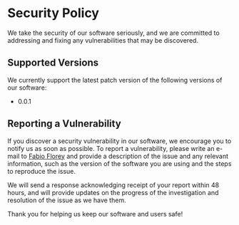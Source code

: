 <!--
=============================================================================
Project
=============================================================================
SECURITY
-----------------------------------------------------------------------------
Security policies and procedures for the project.

:Authors: Fabio Craig Wimmer Florey <fabioflorey@icloud.com>
:Version: 0.0.1
:License: MIT-0
-->


# Security Policy

We take the security of our software seriously, and we are committed to addressing and fixing any vulnerabilities that may be discovered.

## Supported Versions

We currently support the latest patch version of the following versions of our software:

- 0.0.1

## Reporting a Vulnerability

If you discover a security vulnerability in our software, we encourage you to notify us as soon as possible. To report a vulnerability, please write an e-mail to [Fabio Florey][EMAIL] and provide a description of the issue and any relevant information, such as the version of the software you are using and the steps to reproduce the issue.

We will send a response acknowledging receipt of your report within 48 hours, and will provide updates on the progress of the investigation and resolution of the issue as we have them.

Thank you for helping us keep our software and users safe!


<!------------------------------------  Hyperlinks ----------------------------------------->
[DOCUMENTS]: ../docs/
[FAQ]: ../docs/FAQ.md
[ISSUE TRACKER]: ../../../issues
[EMAIL]: mailto:fabioflorey@icloud.com?subject=New%20Security%20Issue%20(Project)&body=Hey%20Fabio%20👋%0D%0A%0AI%20found%20a%20security%20issue%20:%20
